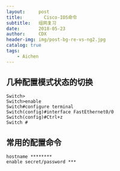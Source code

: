 ```yaml
---
layout:     post
title:        Cisco-IOS命令
subtitle:   组网复习   
date:       2018-05-23
author:     CDX
header-img: img/post-bg-re-vs-ng2.jpg
catalog: true
tags:
    - Aichen
---
```

## 几种配置模式状态的切换
```
Switch>
Switch>enable
Switch#configure terminal
Switch(config)#interface FastEthernet0/0
Switch(config)#Ctrl+z
Switch #
```
## 常用的配置命令
```
hostname ********
enable secret/password ***

```